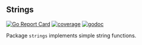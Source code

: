 Strings
-

[![Go Report Card](https://goreportcard.com/badge/github.com/thepkg/strings)](https://goreportcard.com/report/github.com/thepkg/strings)
[![coverage](https://gocover.io/_badge/github.com/thepkg/strings)](https://gocover.io/github.com/thepkg/strings)
[![godoc](https://godoc.org/github.com/thepkg/strings?status.svg)](https://godoc.org/github.com/thepkg/strings)

Package `strings` implements simple string functions.
